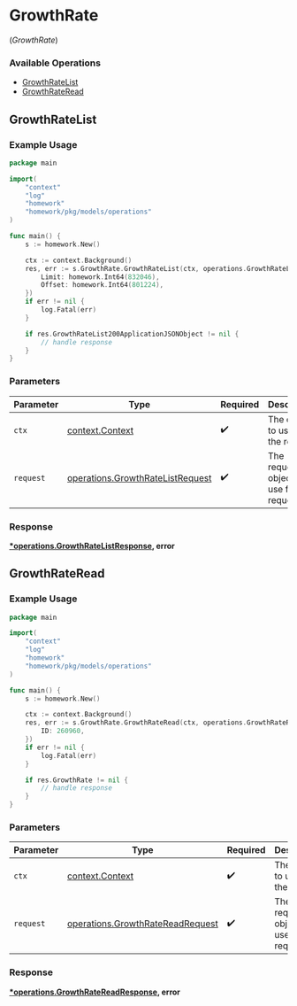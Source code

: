 # GrowthRate
(*GrowthRate*)

### Available Operations

* [GrowthRateList](#growthratelist)
* [GrowthRateRead](#growthrateread)

## GrowthRateList

### Example Usage

```go
package main

import(
	"context"
	"log"
	"homework"
	"homework/pkg/models/operations"
)

func main() {
    s := homework.New()

    ctx := context.Background()
    res, err := s.GrowthRate.GrowthRateList(ctx, operations.GrowthRateListRequest{
        Limit: homework.Int64(832046),
        Offset: homework.Int64(801224),
    })
    if err != nil {
        log.Fatal(err)
    }

    if res.GrowthRateList200ApplicationJSONObject != nil {
        // handle response
    }
}
```

### Parameters

| Parameter                                                                            | Type                                                                                 | Required                                                                             | Description                                                                          |
| ------------------------------------------------------------------------------------ | ------------------------------------------------------------------------------------ | ------------------------------------------------------------------------------------ | ------------------------------------------------------------------------------------ |
| `ctx`                                                                                | [context.Context](https://pkg.go.dev/context#Context)                                | :heavy_check_mark:                                                                   | The context to use for the request.                                                  |
| `request`                                                                            | [operations.GrowthRateListRequest](../../models/operations/growthratelistrequest.md) | :heavy_check_mark:                                                                   | The request object to use for the request.                                           |


### Response

**[*operations.GrowthRateListResponse](../../models/operations/growthratelistresponse.md), error**


## GrowthRateRead

### Example Usage

```go
package main

import(
	"context"
	"log"
	"homework"
	"homework/pkg/models/operations"
)

func main() {
    s := homework.New()

    ctx := context.Background()
    res, err := s.GrowthRate.GrowthRateRead(ctx, operations.GrowthRateReadRequest{
        ID: 260960,
    })
    if err != nil {
        log.Fatal(err)
    }

    if res.GrowthRate != nil {
        // handle response
    }
}
```

### Parameters

| Parameter                                                                            | Type                                                                                 | Required                                                                             | Description                                                                          |
| ------------------------------------------------------------------------------------ | ------------------------------------------------------------------------------------ | ------------------------------------------------------------------------------------ | ------------------------------------------------------------------------------------ |
| `ctx`                                                                                | [context.Context](https://pkg.go.dev/context#Context)                                | :heavy_check_mark:                                                                   | The context to use for the request.                                                  |
| `request`                                                                            | [operations.GrowthRateReadRequest](../../models/operations/growthratereadrequest.md) | :heavy_check_mark:                                                                   | The request object to use for the request.                                           |


### Response

**[*operations.GrowthRateReadResponse](../../models/operations/growthratereadresponse.md), error**

